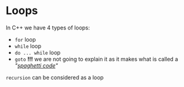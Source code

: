 # Loops

In C++ we have 4 types of loops:

- `for` loop
- `while` loop
- `do ... while` loop
- `goto` __!!!__ we are not going to explain it as it makes what is called a _"[spaghetti code](https://en.wikipedia.org/wiki/Spaghetti_code#:~:text=Spaghetti%20code%20is%20a%20pejorative,with%20insufficient%20ability%20or%20experience.)"_

`recursion` can be considered as a loop
